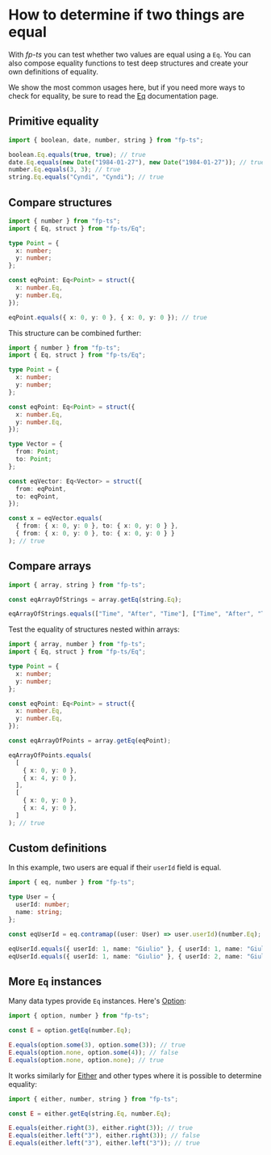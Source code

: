 # How to determine if two things are equal

With _fp-ts_ you can test whether two values are equal using a `Eq`. You can also compose equality functions to test deep structures and create your own definitions of equality.

We show the most common usages here, but if you need more ways to check for equality, be sure to read the [Eq](https://gcanti.github.io/fp-ts/modules/Eq.ts) documentation page.

## Primitive equality

```ts
import { boolean, date, number, string } from "fp-ts";

boolean.Eq.equals(true, true); // true
date.Eq.equals(new Date("1984-01-27"), new Date("1984-01-27")); // true
number.Eq.equals(3, 3); // true
string.Eq.equals("Cyndi", "Cyndi"); // true
```

## Compare structures

```ts
import { number } from "fp-ts";
import { Eq, struct } from "fp-ts/Eq";

type Point = {
  x: number;
  y: number;
};

const eqPoint: Eq<Point> = struct({
  x: number.Eq,
  y: number.Eq,
});

eqPoint.equals({ x: 0, y: 0 }, { x: 0, y: 0 }); // true
```

This structure can be combined further:

```ts
import { number } from "fp-ts";
import { Eq, struct } from "fp-ts/Eq";

type Point = {
  x: number;
  y: number;
};

const eqPoint: Eq<Point> = struct({
  x: number.Eq,
  y: number.Eq,
});

type Vector = {
  from: Point;
  to: Point;
};

const eqVector: Eq<Vector> = struct({
  from: eqPoint,
  to: eqPoint,
});

const x = eqVector.equals(
  { from: { x: 0, y: 0 }, to: { x: 0, y: 0 } },
  { from: { x: 0, y: 0 }, to: { x: 0, y: 0 } }
); // true
```

## Compare arrays

```ts
import { array, string } from "fp-ts";

const eqArrayOfStrings = array.getEq(string.Eq);

eqArrayOfStrings.equals(["Time", "After", "Time"], ["Time", "After", "Time"]); // true
```

Test the equality of structures nested within arrays:

```ts
import { array, number } from "fp-ts";
import { Eq, struct } from "fp-ts/Eq";

type Point = {
  x: number;
  y: number;
};

const eqPoint: Eq<Point> = struct({
  x: number.Eq,
  y: number.Eq,
});

const eqArrayOfPoints = array.getEq(eqPoint);

eqArrayOfPoints.equals(
  [
    { x: 0, y: 0 },
    { x: 4, y: 0 },
  ],
  [
    { x: 0, y: 0 },
    { x: 4, y: 0 },
  ]
); // true
```

## Custom definitions

In this example, two users are equal if their `userId` field is equal.

```ts
import { eq, number } from "fp-ts";

type User = {
  userId: number;
  name: string;
};

const eqUserId = eq.contramap((user: User) => user.userId)(number.Eq);

eqUserId.equals({ userId: 1, name: "Giulio" }, { userId: 1, name: "Giulio Canti" }); // true
eqUserId.equals({ userId: 1, name: "Giulio" }, { userId: 2, name: "Giulio" }); // false
```

## More `Eq` instances

Many data types provide `Eq` instances. Here's [Option](https://gcanti.github.io/fp-ts/modules/Option.ts):

```ts
import { option, number } from "fp-ts";

const E = option.getEq(number.Eq);

E.equals(option.some(3), option.some(3)); // true
E.equals(option.none, option.some(4)); // false
E.equals(option.none, option.none); // true
```

It works similarly for [Either](https://gcanti.github.io/fp-ts/modules/Either.ts) and other types where it is possible to determine equality:

```ts
import { either, number, string } from "fp-ts";

const E = either.getEq(string.Eq, number.Eq);

E.equals(either.right(3), either.right(3)); // true
E.equals(either.left("3"), either.right(3)); // false
E.equals(either.left("3"), either.left("3")); // true
```
